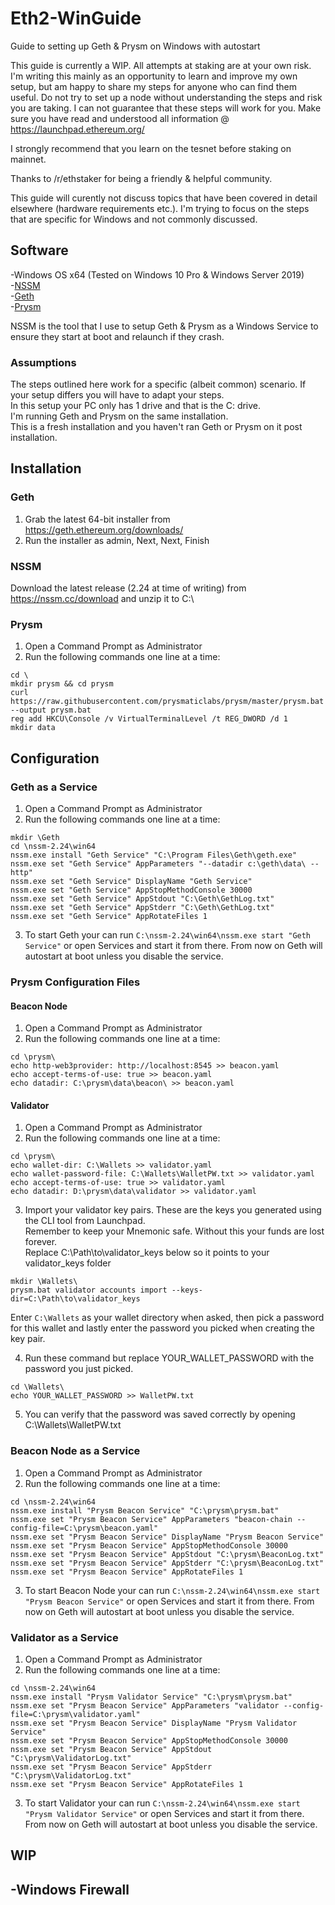 # Eth2-WinGuide
Guide to setting up Geth &amp; Prysm on Windows with autostart

This guide is currently a WIP. All attempts at staking are at your own risk.
I'm writing this mainly as an opportunity to learn and improve my own setup, but am happy to share my steps for anyone who can find them useful. 
Do not try to set up a node without understanding the steps and risk you are taking. I can not guarantee that these steps will work for you. 
Make sure you have read and understood all information @ https://launchpad.ethereum.org/

I strongly recommend that you learn on the tesnet before staking on mainnet. 

Thanks to /r/ethstaker for being a friendly & helpful community. 

This guide will curently not discuss topics that have been covered in detail elsewhere (hardware requirements etc.). I'm trying to focus on the steps that are specific for Windows and not commonly discussed. 

## Software
-Windows OS x64 (Tested on Windows 10 Pro & Windows Server 2019)  
-[NSSM](https://nssm.cc/)  
-[Geth](https://geth.ethereum.org/)  
-[Prysm](https://prysmaticlabs.com/)  

NSSM is the tool that I use to setup Geth & Prysm as a Windows Service to ensure they start at boot and relaunch if they crash. 

### Assumptions
The steps outlined here work for a specific (albeit common) scenario. If your setup differs you will have to adapt your steps.  
In this setup your PC only has 1 drive and that is the C: drive.  
I'm running Geth and Prysm on the same installation.  
This is a fresh installation and you haven't ran Geth or Prysm on it post installation.  

## Installation
### Geth
1. Grab the latest 64-bit installer from https://geth.ethereum.org/downloads/
2. Run the installer as admin, Next, Next, Finish

### NSSM
Download the latest release (2.24 at time of writing) from https://nssm.cc/download and unzip it to C:\

### Prysm
1. Open a Command Prompt as Administrator
2. Run the following commands one line at a time:
```
cd \
mkdir prysm && cd prysm
curl https://raw.githubusercontent.com/prysmaticlabs/prysm/master/prysm.bat --output prysm.bat
reg add HKCU\Console /v VirtualTerminalLevel /t REG_DWORD /d 1
mkdir data
```

## Configuration
### Geth as a Service
1. Open a Command Prompt as Administrator
2. Run the following commands one line at a time:
```
mkdir \Geth
cd \nssm-2.24\win64
nssm.exe install "Geth Service" "C:\Program Files\Geth\geth.exe" 
nssm.exe set "Geth Service" AppParameters "--datadir c:\geth\data\ --http" 
nssm.exe set "Geth Service" DisplayName "Geth Service" 
nssm.exe set "Geth Service" AppStopMethodConsole 30000 
nssm.exe set "Geth Service" AppStdout "C:\Geth\GethLog.txt" 
nssm.exe set "Geth Service" AppStderr "C:\Geth\GethLog.txt" 
nssm.exe set "Geth Service" AppRotateFiles 1
```
3. To start Geth your can run ```C:\nssm-2.24\win64\nssm.exe start "Geth Service"``` or open Services and start it from there. From now on Geth will autostart at boot unless you disable the service. 

### Prysm Configuration Files
#### Beacon Node
1. Open a Command Prompt as Administrator
2. Run the following commands one line at a time:
```
cd \prysm\
echo http-web3provider: http://localhost:8545 >> beacon.yaml
echo accept-terms-of-use: true >> beacon.yaml
echo datadir: C:\prysm\data\beacon\ >> beacon.yaml
```
#### Validator
1. Open a Command Prompt as Administrator
2. Run the following commands one line at a time:
```
cd \prysm\
echo wallet-dir: C:\Wallets >> validator.yaml
echo wallet-password-file: C:\Wallets\WalletPW.txt >> validator.yaml
echo accept-terms-of-use: true >> validator.yaml
echo datadir: D:\prysm\data\validator >> validator.yaml
```
3. Import your validator key pairs. These are the keys you generated using the CLI tool from Launchpad.  
Remember to keep your Mnemonic safe. Without this your funds are lost forever.  
Replace C:\Path\to\validator_keys below so it points to your validator_keys folder  
```
mkdir \Wallets\
prysm.bat validator accounts import --keys-dir=C:\Path\to\validator_keys
```  
  Enter ```C:\Wallets``` as your wallet directory when asked, then pick a password for this wallet and lastly enter the password you picked when creating the key pair. 

4. Run these command but replace YOUR_WALLET_PASSWORD with the password you just picked. 
```
cd \Wallets\
echo YOUR_WALLET_PASSWORD >> WalletPW.txt
```
5. You can verify that the password was saved correctly by opening C:\Wallets\WalletPW.txt

### Beacon Node as a Service
1. Open a Command Prompt as Administrator
2. Run the following commands one line at a time:
```
cd \nssm-2.24\win64
nssm.exe install "Prysm Beacon Service" "C:\prysm\prysm.bat" 
nssm.exe set "Prysm Beacon Service" AppParameters "beacon-chain --config-file=C:\prysm\beacon.yaml" 
nssm.exe set "Prysm Beacon Service" DisplayName "Prysm Beacon Service" 
nssm.exe set "Prysm Beacon Service" AppStopMethodConsole 30000 
nssm.exe set "Prysm Beacon Service" AppStdout "C:\prysm\BeaconLog.txt" 
nssm.exe set "Prysm Beacon Service" AppStderr "C:\prysm\BeaconLog.txt" 
nssm.exe set "Prysm Beacon Service" AppRotateFiles 1
```
3. To start Beacon Node your can run ```C:\nssm-2.24\win64\nssm.exe start "Prysm Beacon Service"``` or open Services and start it from there. From now on Geth will autostart at boot unless you disable the service. 

### Validator as a Service
1. Open a Command Prompt as Administrator
2. Run the following commands one line at a time:
```
cd \nssm-2.24\win64
nssm.exe install "Prysm Validator Service" "C:\prysm\prysm.bat" 
nssm.exe set "Prysm Beacon Service" AppParameters "validator --config-file=C:\prysm\validator.yaml" 
nssm.exe set "Prysm Beacon Service" DisplayName "Prysm Validator Service" 
nssm.exe set "Prysm Beacon Service" AppStopMethodConsole 30000 
nssm.exe set "Prysm Beacon Service" AppStdout "C:\prysm\ValidatorLog.txt" 
nssm.exe set "Prysm Beacon Service" AppStderr "C:\prysm\ValidatorLog.txt" 
nssm.exe set "Prysm Beacon Service" AppRotateFiles 1
```
3. To start Validator your can run ```C:\nssm-2.24\win64\nssm.exe start "Prysm Validator Service"``` or open Services and start it from there. From now on Geth will autostart at boot unless you disable the service. 

## WIP
-Windows Firewall  
-
